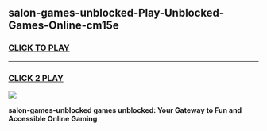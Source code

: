 
## salon-games-unblocked-Play-Unblocked-Games-Online-cm15e
<h3>
<a href="https://premium76.site?title=salon-games-unblocked&ref=24A">CLICK TO PLAY</a></h3>
<hr>

<h3>
<a href="https://premium76.site?title=salon-games-unblocked&ref=24A">CLICK 2 PLAY</a>
  
</h3>

<a href="https://premium76.site?title=salon-games-unblocked&ref=24A"><img src="https://clearcache.store/games.png"></a>


**salon-games-unblocked games unblocked: Your Gateway to Fun and Accessible Online Gaming**
